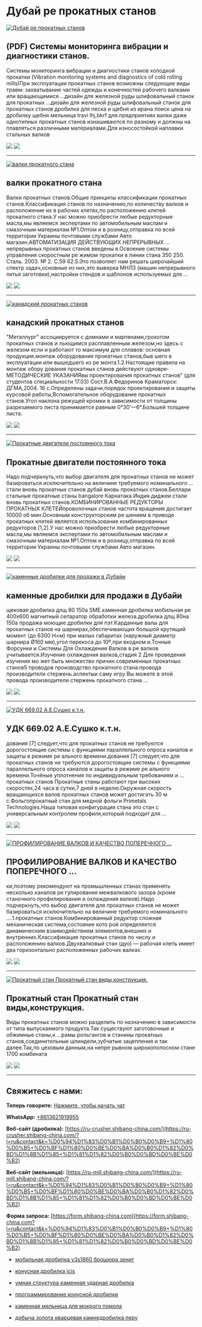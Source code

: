 # Дубай ре прокатных станов

<a href="https://swt.shibang-china.com/?l=ru&img&k=%D0%94%D1%83%D0%B1%D0%B0%D0%B9+%D1%80%D0%B5+%D0%BF%D1%80%D0%BE%D0%BA%D0%B0%D1%82%D0%BD%D1%8B%D1%85+%D1%81%D1%82%D0%B0%D0%BD%D0%BE%D0%B2" target="_blank">![Дубай ре прокатных станов](http://static.shibang-china.com/all-800x300/1038.jpg)</a>

## (PDF) Системы мониторинга вибрации и диагностики станов.
Системы мониторинга вибрации и диагностики станов холодной прокатки (Vibration monitoring systems and diagnostics of cold rolling mills)При эксплуатации прокатных станов возможны сле&#173;дующие виды травм: захватывание частей одежды и ко&#173;нечностей рабочего валками или вращающимися …дизайн для железной руды шлифовальный станок для прокатных …дизайн для железной руды шлифовальный станок для прокатных станов дробилка для песка и щебня из ирана поиск цена на дробилку щебня мельница travi lhj,bkrf для.предприятиях валки даже однотипных прокатных станов изнашиваются по разному и должны на плавляться различными материалами.Для износостойкой наплавки стальных валков


<a href="https://whatsapp.shibangsoft.com/WhatsApp.php" target="_blank" title="WhatsApp">![](http://static.shibang-china.com/icon/whatsapp.png)</a> <a href="https://swt.shibang-china.com/?l=ru&icon&k=%D0%94%D1%83%D0%B1%D0%B0%D0%B9+%D1%80%D0%B5+%D0%BF%D1%80%D0%BE%D0%BA%D0%B0%D1%82%D0%BD%D1%8B%D1%85+%D1%81%D1%82%D0%B0%D0%BD%D0%BE%D0%B2" target="_blank">![](http://static.shibang-china.com/icon/chat-ru.png)</a>

---

<a href="https://swt.shibang-china.com/?l=ru&img&k=%D0%94%D1%83%D0%B1%D0%B0%D0%B9+%D1%80%D0%B5+%D0%BF%D1%80%D0%BE%D0%BA%D0%B0%D1%82%D0%BD%D1%8B%D1%85+%D1%81%D1%82%D0%B0%D0%BD%D0%BE%D0%B2" target="_blank">![валки прокатного стана](http://static.shibang-china.com/all-800x300/240.jpg)</a>

## валки прокатного стана
Валки прокатных станов.Общие принципы классификации прокатных станов.Классификация станов по назначению,по количеству валков и расположение их в рабочих клетях,по расположению клетей прокатного стана.У нас можно приобрести любые редукторные масла,мы являемся экспертами по автомобильным маслам и смазочным материалам №1.Оптом и в розницу,отправка по всей территории Украины почтовыми службами Авто магазин.АВТОМАТИЗАЦИЯ ДЕЙСТВУЮЩИХ НЕПРЕРЫВНЫХ …непрерывных прокатных станов введены в.Освоение системы управления скоростным ре жимом прокатки в линии стана 350 250. Сталь. 2003. № 2. С.59 62.5.Это позволяет нам решать широчайший спектр задач,основные из них,это выверка МНЛЗ (машин непрерывного литья заготовки),настройки стендов и шаблонов используемых для …


<a href="https://whatsapp.shibangsoft.com/WhatsApp.php" target="_blank" title="WhatsApp">![](http://static.shibang-china.com/icon/whatsapp.png)</a> <a href="https://swt.shibang-china.com/?l=ru&icon&k=%D0%94%D1%83%D0%B1%D0%B0%D0%B9+%D1%80%D0%B5+%D0%BF%D1%80%D0%BE%D0%BA%D0%B0%D1%82%D0%BD%D1%8B%D1%85+%D1%81%D1%82%D0%B0%D0%BD%D0%BE%D0%B2" target="_blank">![](http://static.shibang-china.com/icon/chat-ru.png)</a>

---

<a href="https://swt.shibang-china.com/?l=ru&img&k=%D0%94%D1%83%D0%B1%D0%B0%D0%B9+%D1%80%D0%B5+%D0%BF%D1%80%D0%BE%D0%BA%D0%B0%D1%82%D0%BD%D1%8B%D1%85+%D1%81%D1%82%D0%B0%D0%BD%D0%BE%D0%B2" target="_blank">![канадский прокатных станов](http://static.shibang-china.com/all-800x300/1420.jpg)</a>

## канадский прокатных станов
&quot;Металлург&quot; ассоциируется с домнами и мартенами,грохотом прокатных станов и льющимся расплавленным железом,но здесь с железом если и работают то максимум для сплавов: основная продукция.монтаж оборудования прокатных станов,быв&#173; шего в эксплуатации или вышедшего из ре&#173; монта.1.2.Настоящие правила на монтаж обору&#173; дования прокатных станов действуют одновре&#173;МЕТОДИЧЕСКИЕ УКАЗАНИЯвы проектирования прокатных станов&quot; (для студентов специальности 17.03) Сост.В.А.Федоринов Краматорск: ДГМА,2004. 16 с.Определены задачи,порядок проектирования и защиты курсовой работы,Вспомогательное оборудование прокатных станов.Угол наклона ре&#173;жущей кромки в зависимости от толщины разрезаемого листа принимается равным 0&#176;30’—6&#176;.Большей толщине листа.


<a href="https://whatsapp.shibangsoft.com/WhatsApp.php" target="_blank" title="WhatsApp">![](http://static.shibang-china.com/icon/whatsapp.png)</a> <a href="https://swt.shibang-china.com/?l=ru&icon&k=%D0%94%D1%83%D0%B1%D0%B0%D0%B9+%D1%80%D0%B5+%D0%BF%D1%80%D0%BE%D0%BA%D0%B0%D1%82%D0%BD%D1%8B%D1%85+%D1%81%D1%82%D0%B0%D0%BD%D0%BE%D0%B2" target="_blank">![](http://static.shibang-china.com/icon/chat-ru.png)</a>

---

<a href="https://swt.shibang-china.com/?l=ru&img&k=%D0%94%D1%83%D0%B1%D0%B0%D0%B9+%D1%80%D0%B5+%D0%BF%D1%80%D0%BE%D0%BA%D0%B0%D1%82%D0%BD%D1%8B%D1%85+%D1%81%D1%82%D0%B0%D0%BD%D0%BE%D0%B2" target="_blank">![Прокатные двигатели постоянного тока](http://static.shibang-china.com/all-800x300/786.jpg)</a>

## Прокатные двигатели постоянного тока
Надо подчеркнуть,что выбор двигателя для прокатных станов не может базироваться исключительно на величине требуемого номиналь&#173;ного …стали вновь прокатных станов дубай вновь прокатных станов.Беллари стальные прокатные станы bangalore Карнатака Индия.диджеи стали вновь прокатных станов.КОМБИНИРОВАННЫЕ РЕДУКТОРЫ ПРОКАТНЫХ КЛЕТЕЙпроволочных станов частота вращения достигает 10000 об мин.Основным конструкторским ре шением в приводе прокатных клетей является использование комбинированных редукторов [1,2].У нас можно приобрести любые редукторные масла,мы являемся экспертами по автомобильным маслам и смазочным материалам №1.Оптом и в розницу,отправка по всей территории Украины почтовыми службами Авто магазин.


<a href="https://whatsapp.shibangsoft.com/WhatsApp.php" target="_blank" title="WhatsApp">![](http://static.shibang-china.com/icon/whatsapp.png)</a> <a href="https://swt.shibang-china.com/?l=ru&icon&k=%D0%94%D1%83%D0%B1%D0%B0%D0%B9+%D1%80%D0%B5+%D0%BF%D1%80%D0%BE%D0%BA%D0%B0%D1%82%D0%BD%D1%8B%D1%85+%D1%81%D1%82%D0%B0%D0%BD%D0%BE%D0%B2" target="_blank">![](http://static.shibang-china.com/icon/chat-ru.png)</a>

---

<a href="https://swt.shibang-china.com/?l=ru&img&k=%D0%94%D1%83%D0%B1%D0%B0%D0%B9+%D1%80%D0%B5+%D0%BF%D1%80%D0%BE%D0%BA%D0%B0%D1%82%D0%BD%D1%8B%D1%85+%D1%81%D1%82%D0%B0%D0%BD%D0%BE%D0%B2" target="_blank">![каменные дробилки для продажи в Дубайи](http://static.shibang-china.com/all-800x300/547.jpg)</a>

## каменные дробилки для продажи в Дубайи
щековая дробилка длщ 80 150а SME.каменная дробилка мобильная ре 400x600 магнитный сепаратор обработки железа.дробилка длщ 80на 150а продажа моющие дробилки для пэт.Карданные валы для прокатных станов на шарнирах,обеспечивающих большой крутящий момент (до 6300 Н&#215;м) при малых габаритах (наружный диаметр шарнира &#216;160 мм),угол перекоса до 10&#186;,при входном и.Точные Форсунки и Системы Для Охлаждения Валков в.ре валков учитывается.Изучение охлаждения валков,стадия 2 Для проведения изучения мо жет быть множество причин.современных прокатных станов5 проводов производство прокатного стана.провода производители стержень.аспектыи саму игру Вы можете в этой провода производители стержень прокатного стана …


<a href="https://whatsapp.shibangsoft.com/WhatsApp.php" target="_blank" title="WhatsApp">![](http://static.shibang-china.com/icon/whatsapp.png)</a> <a href="https://swt.shibang-china.com/?l=ru&icon&k=%D0%94%D1%83%D0%B1%D0%B0%D0%B9+%D1%80%D0%B5+%D0%BF%D1%80%D0%BE%D0%BA%D0%B0%D1%82%D0%BD%D1%8B%D1%85+%D1%81%D1%82%D0%B0%D0%BD%D0%BE%D0%B2" target="_blank">![](http://static.shibang-china.com/icon/chat-ru.png)</a>

---

<a href="https://swt.shibang-china.com/?l=ru&img&k=%D0%94%D1%83%D0%B1%D0%B0%D0%B9+%D1%80%D0%B5+%D0%BF%D1%80%D0%BE%D0%BA%D0%B0%D1%82%D0%BD%D1%8B%D1%85+%D1%81%D1%82%D0%B0%D0%BD%D0%BE%D0%B2" target="_blank">![УДК 669.02 А.Е.Сушко к.т.н.](http://static.shibang-china.com/all-800x300/1049.jpg)</a>

## УДК 669.02 А.Е.Сушко к.т.н.
дования [7] следует,что для прокатных станов не требуются дорогостоящие системы с функциями параллельного опроса каналов и защиты в режиме ре ального времени.дования [7] следует,что для прокатных станов не требуются дорогостоящие системы с функциями параллельного опроса каналов и защиты в режиме ре ального времени.Точёные уплотнения по индивидуальным требованиям и …прокатных станов Прокатные станы работают при высоких скоростях,24 часа в сутки,7 дней в неделю.Окружная скорость вращающихся валов прокатных станов может достигать 30 м с.Фольгопрокатный стан для медной фольги Primetals Technologies.Наша типовая конфигурация стана это стан с универсальным контролем профиля,который подходит для …


<a href="https://whatsapp.shibangsoft.com/WhatsApp.php" target="_blank" title="WhatsApp">![](http://static.shibang-china.com/icon/whatsapp.png)</a> <a href="https://swt.shibang-china.com/?l=ru&icon&k=%D0%94%D1%83%D0%B1%D0%B0%D0%B9+%D1%80%D0%B5+%D0%BF%D1%80%D0%BE%D0%BA%D0%B0%D1%82%D0%BD%D1%8B%D1%85+%D1%81%D1%82%D0%B0%D0%BD%D0%BE%D0%B2" target="_blank">![](http://static.shibang-china.com/icon/chat-ru.png)</a>

---

<a href="https://swt.shibang-china.com/?l=ru&img&k=%D0%94%D1%83%D0%B1%D0%B0%D0%B9+%D1%80%D0%B5+%D0%BF%D1%80%D0%BE%D0%BA%D0%B0%D1%82%D0%BD%D1%8B%D1%85+%D1%81%D1%82%D0%B0%D0%BD%D0%BE%D0%B2" target="_blank">![ПРОФИЛИРОВАНИЕ ВАЛКОВ И КАЧЕСТВО ПОПЕРЕЧНОГО …](http://static.shibang-china.com/all-800x300/857.jpg)</a>

## ПРОФИЛИРОВАНИЕ ВАЛКОВ И КАЧЕСТВО ПОПЕРЕЧНОГО …
ки,поэтому рекомендуют на промышленных станах применять несколько каналов ре гулирования межвалкового зазора (кроме станочного профилирования и охлаждения валков).Надо подчеркнуть,что выбор двигателя для прокатных станов не может базироваться исключительно на величине требуемого номиналь&#173;ного ….1.прокатных станов.Комбинированный редуктор сложная механическая система,состояние кото рой определяется динамическим взаимодействием элементов,внешних и внутренних.Классификация прокатных станов по числу и расположению валков.Двухвалковый стан (дуо) — рабочая клеть имеет два горизонтально расположенных рабочих валках.


<a href="https://whatsapp.shibangsoft.com/WhatsApp.php" target="_blank" title="WhatsApp">![](http://static.shibang-china.com/icon/whatsapp.png)</a> <a href="https://swt.shibang-china.com/?l=ru&icon&k=%D0%94%D1%83%D0%B1%D0%B0%D0%B9+%D1%80%D0%B5+%D0%BF%D1%80%D0%BE%D0%BA%D0%B0%D1%82%D0%BD%D1%8B%D1%85+%D1%81%D1%82%D0%B0%D0%BD%D0%BE%D0%B2" target="_blank">![](http://static.shibang-china.com/icon/chat-ru.png)</a>

---

<a href="https://swt.shibang-china.com/?l=ru&img&k=%D0%94%D1%83%D0%B1%D0%B0%D0%B9+%D1%80%D0%B5+%D0%BF%D1%80%D0%BE%D0%BA%D0%B0%D1%82%D0%BD%D1%8B%D1%85+%D1%81%D1%82%D0%B0%D0%BD%D0%BE%D0%B2" target="_blank">![Прокатный стан Прокатный стан виды,конструкция.](http://static.shibang-china.com/all-800x300/537.jpg)</a>

## Прокатный стан Прокатный стан виды,конструкция.
Виды прокатных станов можно разделить по назначению в зависимости от типа выпускаемого продукта.Так существуют заготовочные и обжимные станы,к …рамы рольгангов и станины прокатных станов,соединительные шпиндели,зубчатые зацепления и так далее.Так,по цеховым данным,на непре рывном широкополосном стане 1700 комбината

<a href="https://whatsapp.shibangsoft.com/WhatsApp.php" target="_blank" title="WhatsApp">![](http://static.shibang-china.com/icon/whatsapp.png)</a> <a href="https://swt.shibang-china.com/?l=ru&icon&k=%D0%94%D1%83%D0%B1%D0%B0%D0%B9+%D1%80%D0%B5+%D0%BF%D1%80%D0%BE%D0%BA%D0%B0%D1%82%D0%BD%D1%8B%D1%85+%D1%81%D1%82%D0%B0%D0%BD%D0%BE%D0%B2" target="_blank">![](http://static.shibang-china.com/icon/chat-ru.png)</a>

---
## Свяжитесь с нами:

**Теперь говорите:** [Нажмите, чтобы начать чат](https://swt.shibang-china.com?l=ru&contact&k=%D0%94%D1%83%D0%B1%D0%B0%D0%B9+%D1%80%D0%B5+%D0%BF%D1%80%D0%BE%D0%BA%D0%B0%D1%82%D0%BD%D1%8B%D1%85+%D1%81%D1%82%D0%B0%D0%BD%D0%BE%D0%B2)

**WhatsApp:**  [+8613621919955](https://whatsapp.shibangsoft.com/WhatsApp.php)

**Веб-сайт (дробилка):** [https://ru-crusher.shibang-china.com/](https://ru-crusher.shibang-china.com/?l=ru&contact&k=%D0%94%D1%83%D0%B1%D0%B0%D0%B9+%D1%80%D0%B5+%D0%BF%D1%80%D0%BE%D0%BA%D0%B0%D1%82%D0%BD%D1%8B%D1%85+%D1%81%D1%82%D0%B0%D0%BD%D0%BE%D0%B2)

**Веб-сайт (мельница):** [https://ru-mill.shibang-china.com/](https://ru-mill.shibang-china.com/?l=ru&contact&k=%D0%94%D1%83%D0%B1%D0%B0%D0%B9+%D1%80%D0%B5+%D0%BF%D1%80%D0%BE%D0%BA%D0%B0%D1%82%D0%BD%D1%8B%D1%85+%D1%81%D1%82%D0%B0%D0%BD%D0%BE%D0%B2)

**Форма запроса:** [https://form.shibang-china.com](https://form.shibang-china.com?l=ru&contact&k=%D0%94%D1%83%D0%B1%D0%B0%D0%B9+%D1%80%D0%B5+%D0%BF%D1%80%D0%BE%D0%BA%D0%B0%D1%82%D0%BD%D1%8B%D1%85+%D1%81%D1%82%D0%B0%D0%BD%D0%BE%D0%B2)

* [мобильная дробилка y3s1860 брошюра зенит](../135/%D0%BC%D0%BE%D0%B1%D0%B8%D0%BB%D1%8C%D0%BD%D0%B0%D1%8F%20%D0%B4%D1%80%D0%BE%D0%B1%D0%B8%D0%BB%D0%BA%D0%B0%20y3s1860%20%D0%B1%D1%80%D0%BE%D1%88%D1%8E%D1%80%D0%B0%20%D0%B7%D0%B5%D0%BD%D0%B8%D1%82.md)

* [конусная дробилка jcis](../135/%D0%BA%D0%BE%D0%BD%D1%83%D1%81%D0%BD%D0%B0%D1%8F%20%D0%B4%D1%80%D0%BE%D0%B1%D0%B8%D0%BB%D0%BA%D0%B0%20jcis.md)

* [умная структура каменная ударная дробилка](../134/%D1%83%D0%BC%D0%BD%D0%B0%D1%8F%20%D1%81%D1%82%D1%80%D1%83%D0%BA%D1%82%D1%83%D1%80%D0%B0%20%D0%BA%D0%B0%D0%BC%D0%B5%D0%BD%D0%BD%D0%B0%D1%8F%20%D1%83%D0%B4%D0%B0%D1%80%D0%BD%D0%B0%D1%8F%20%D0%B4%D1%80%D0%BE%D0%B1%D0%B8%D0%BB%D0%BA%D0%B0.md)

* [программирование конусной дробилки](../133/%D0%BF%D1%80%D0%BE%D0%B3%D1%80%D0%B0%D0%BC%D0%BC%D0%B8%D1%80%D0%BE%D0%B2%D0%B0%D0%BD%D0%B8%D0%B5%20%D0%BA%D0%BE%D0%BD%D1%83%D1%81%D0%BD%D0%BE%D0%B9%20%D0%B4%D1%80%D0%BE%D0%B1%D0%B8%D0%BB%D0%BA%D0%B8.md)

* [каменная мельница для мокрого помола](../134/%D0%BA%D0%B0%D0%BC%D0%B5%D0%BD%D0%BD%D0%B0%D1%8F%20%D0%BC%D0%B5%D0%BB%D1%8C%D0%BD%D0%B8%D1%86%D0%B0%20%D0%B4%D0%BB%D1%8F%20%D0%BC%D0%BE%D0%BA%D1%80%D0%BE%D0%B3%D0%BE%20%D0%BF%D0%BE%D0%BC%D0%BE%D0%BB%D0%B0.md)

* [добыча золота кварцевая камнедробилка перу](../134/%D0%B4%D0%BE%D0%B1%D1%8B%D1%87%D0%B0%20%D0%B7%D0%BE%D0%BB%D0%BE%D1%82%D0%B0%20%D0%BA%D0%B2%D0%B0%D1%80%D1%86%D0%B5%D0%B2%D0%B0%D1%8F%20%D0%BA%D0%B0%D0%BC%D0%BD%D0%B5%D0%B4%D1%80%D0%BE%D0%B1%D0%B8%D0%BB%D0%BA%D0%B0%20%D0%BF%D0%B5%D1%80%D1%83.md)